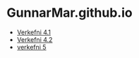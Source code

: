 # GunnarMar.github.io
* [Verkefni 4.1](verk4/)
* [Verkefni 4.2](verk4/verkefni53.html)
* [verkefni 5](Skilaverkefni_5/Skilaverkefni_5.html)
